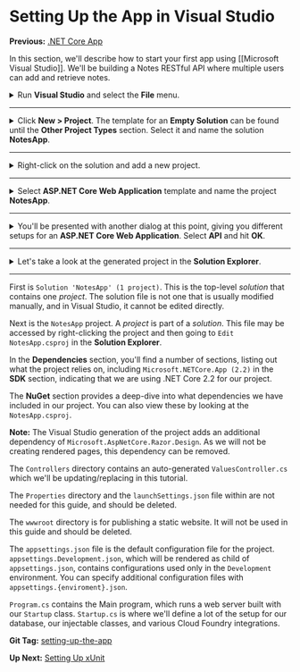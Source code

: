 # Setting Up the App in Visual Studio

**Previous:** [.NET Core App](/workshop/#net-core-app)

In this section, we'll describe how to start your first app using [[Microsoft Visual Studio]]. We'll be building a Notes RESTful API where multiple users can add and retrieve notes.

<details>
    <summary>Run <strong>Visual Studio</strong> and select the <strong>File</strong> menu.</summary>
    <a href="../Setting-Up-the-App-in-Visual-Studio/intro-visual-studio-new-menus.png" target="_blank">
        ![intro-visual-studio-new-menus.png](../Setting-Up-the-App-in-Visual-Studio/intro-visual-studio-new-menus.png)
    </a>
</details>

***

<details>
    <summary>Click <strong>New > Project</strong>. The template for an <strong>Empty Solution</strong> can be found until the <strong>Other Project Types</strong> section. Select it and name the solution <strong>NotesApp</strong>.</summary>
    <a href="../Setting-Up-the-App-in-Visual-Studio/intro-visual-studio-new-solution.png" target="_blank">
        ![intro-visual-studio-new-solution.png](../Setting-Up-the-App-in-Visual-Studio/intro-visual-studio-new-solution.png)
    </a>
</details>

***

<details>
    <summary>Right-click on the solution and add a new project.</summary>
    <a href="../Setting-Up-the-App-in-Visual-Studio/intro-visual-studio-new-project-menu.png" target="_blank">
        ![intro-visual-studio-new-project-menu.png](../Setting-Up-the-App-in-Visual-Studio/intro-visual-studio-new-project-menu.png)
    </a>
</details>

***

<details>
    <summary>Select <strong>ASP.NET Core Web Application</strong> template and name the project <strong>NotesApp</strong>.</summary>
    <a href="../Setting-Up-the-App-in-Visual-Studio/intro-visual-studio-new-project.png" target="_blank">
        ![intro-visual-studio-new-project.png](../Setting-Up-the-App-in-Visual-Studio/intro-visual-studio-new-project.png)
    </a>
</details>

***

<details>
    <summary>You'll be presented with another dialog at this point, giving you different setups for an <strong>ASP.NET Core Web Application</strong>. Select <strong>API</strong> and hit <strong>OK</strong>.</summary>
    <a href="../Setting-Up-the-App-in-Visual-Studio/intro-visual-studio-new-project-2.png" target="_blank">
        ![intro-visual-studio-new-project-2.png](../Setting-Up-the-App-in-Visual-Studio/intro-visual-studio-new-project-2.png)
    </a>
</details>

***

<details>
    <summary>Let's take a look at the generated project in the <strong>Solution Explorer</strong>.</summary>
    <a href="../Setting-Up-the-App-in-Visual-Studio/intro-visual-studio-solution-explorer.png" target="_blank">
        ![intro-visual-studio-solution-explorer.png](../Setting-Up-the-App-in-Visual-Studio/intro-visual-studio-solution-explorer.png)
    </a>
</details>

***

First is `Solution 'NotesApp' (1 project)`. This is the top-level *solution* that contains one *project*. The solution file is not one that is usually modified manually, and in Visual Studio, it cannot be edited directly.

Next is the `NotesApp` project. A *project* is part of a *solution*. This file may be accessed by right-clicking the project and then going to `Edit NotesApp.csproj` in the **Solution Explorer**.

In the **Dependencies** section, you'll find a number of sections, listing out what the project relies on, including `Microsoft.NETCore.App (2.2)` in the **SDK** section, indicating that we are using .NET Core 2.2 for our project.

The **NuGet** section provides a deep-dive into what dependencies we have included in our project. You can also view these by looking at the `NotesApp.csproj`.

**Note:** The Visual Studio generation of the project adds an additional dependency of `Microsoft.AspNetCore.Razor.Design`. As we will not be creating rendered pages, this dependency can be removed.

The `Controllers` directory contains an auto-generated `ValuesController.cs` which we'll be updating/replacing in this tutorial.

The `Properties` directory and the `launchSettings.json` file within are not needed for this guide, and should be deleted.

The `wwwroot` directory is for publishing a static website. It will not be used in this guide and should be deleted.

The `appsettings.json` file is the default configuration file for the project. `appsettings.Development.json`, which will be rendered as child of `appsettings.json`, contains configurations used only in the `Development` environment. You can specify additional configuration files with `appsettings.{enviroment}.json`.

`Program.cs` contains the Main program, which runs a web server built with our `Startup` class. `Startup.cs` is where we'll define a lot of the setup for our database, our injectable classes, and various Cloud Foundry integrations.

**Git Tag:** [setting-up-the-app](https://github.com/xtreme-steve-elliott/NotesApp/tree/setting-up-the-app)

**Up Next:** [Setting Up xUnit](../setting-up-xunit)
